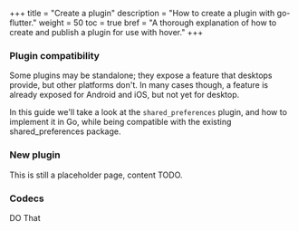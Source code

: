+++
title = "Create a plugin"
description = "How to create a plugin with go-flutter."
weight = 50
toc = true
bref = "A thorough explanation of how to create and publish a plugin for use with hover."
+++

### Plugin compatibility

Some plugins may be standalone; they expose a feature that desktops provide, but other platforms don't. In many cases though, a feature is already exposed for Android and iOS, but not yet for desktop.

In this guide we'll take a look at the `shared_preferences` plugin, and how to implement it in Go, while being compatible with the existing shared_preferences package.

### New plugin

This is still a placeholder page, content TODO.

### Codecs

DO That
